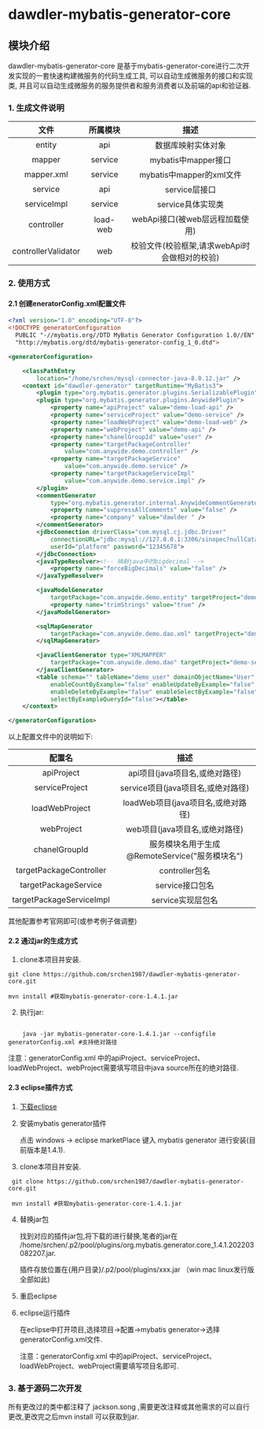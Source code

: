 # dawdler-mybatis-generator-core

## 模块介绍

dawdler-mybatis-generator-core 是基于mybatis-generator-core进行二次开发实现的一套快速构建微服务的代码生成工具, 可以自动生成微服务的接口和实现类, 并且可以自动生成微服务的服务提供者和服务消费者以及前端的api和验证器.
### 1. 生成文件说明
 
| 文件 | 所属模块 | 描述 |
| :-: | :-: | :-: |
| entity | api | 数据库映射实体对象 |
| mapper | service | mybatis中mapper接口 |
| mapper.xml | service | mybatis中mapper的xml文件 |
| service | api | service层接口 |
| serviceImpl | service | service具体实现类 |
| controller | load-web | webApi接口(被web层远程加载使用) |
| controllerValidator | web | 校验文件(校验框架,请求webApi时会做相对的校验) |


### 2. 使用方式

#### 2.1 创建eneratorConfig.xml配置文件

```xml
<?xml version="1.0" encoding="UTF-8"?>
<!DOCTYPE generatorConfiguration
  PUBLIC "-//mybatis.org//DTD MyBatis Generator Configuration 1.0//EN"
  "http://mybatis.org/dtd/mybatis-generator-config_1_0.dtd">

<generatorConfiguration>

	<classPathEntry
		location="/home/srchen/mysql-connector-java-8.0.12.jar" />
	<context id="dawdler-generator" targetRuntime="MyBatis3">
		<plugin type="org.mybatis.generator.plugins.SerializablePlugin" />
		<plugin type="org.mybatis.generator.plugins.AnywidePlugin">
			<property name="apiProject" value="demo-load-api" />
			<property name="serviceProject" value="demo-service" />
			<property name="loadWebProject" value="demo-load-web" />
			<property name="webProject" value="demo-api" />
			<property name="chanelGroupId" value="user" />
			<property name="targetPackageController"
				value="com.anywide.demo.controller" />
			<property name="targetPackageService"
				value="com.anywide.demo.service" />
			<property name="targetPackageServiceImpl"
				value="com.anywide.demo.service.impl" />
		</plugin>
		<commentGenerator
			type="org.mybatis.generator.internal.AnywideCommentGenerator">
			<property name="suppressAllComments" value="false" />
			<property name="company" value="dawlder " />
		</commentGenerator>
		<jdbcConnection driverClass="com.mysql.cj.jdbc.Driver"
			connectionURL="jdbc:mysql://127.0.0.1:3306/sinopec?nullCatalogMeansCurrent=true&amp;useUnicode=true&amp;characterEncoding=utf8&amp;useSSL=false&amp;allowPublicKeyRetrieval=True"
			userId="platform" password="12345678">
		</jdbcConnection>
		<javaTypeResolver><!-- 映射java中的bigdecimal -->
			<property name="forceBigDecimals" value="false" />
		</javaTypeResolver>

		<javaModelGenerator
			targetPackage="com.anywide.demo.entity" targetProject="demo-load-api">
			<property name="trimStrings" value="true" />
		</javaModelGenerator>

		<sqlMapGenerator
			targetPackage="com.anywide.demo.dao.xml" targetProject="demo-service">
		</sqlMapGenerator>

		<javaClientGenerator type="XMLMAPPER"
			targetPackage="com.anywide.demo.dao" targetProject="demo-service">
		</javaClientGenerator>
		<table schema="" tableName="demo_user" domainObjectName="User"
			enableCountByExample="false" enableUpdateByExample="false"
			enableDeleteByExample="false" enableSelectByExample="false"
			selectByExampleQueryId="false"></table>
	</context>

</generatorConfiguration>
```

  以上配置文件中的说明如下: 

  | 配置名 | 描述 |
  | :-: | :-: |
  | apiProject | api项目(java项目名,或绝对路径) |
  | serviceProject | service项目(java项目名,或绝对路径) |
  | loadWebProject | loadWeb项目(java项目名,或绝对路径) |
  | webProject | web项目(java项目名,或绝对路径) |
  | chanelGroupId | 服务模块名用于生成@RemoteService("服务模块名") |
  | targetPackageController | controller包名 |
  | targetPackageService | service接口包名 |
  | targetPackageServiceImpl | service实现层包名 |

  其他配置参考官网即可(或参考例子做调整)


#### 2.2 通过jar的生成方式


1.  clone本项目并安装.
   
   ```shell
   git clone https://github.com/srchen1987/dawdler-mybatis-generator-core.git

   mvn install #获取mybatis-generator-core-1.4.1.jar
   ```

2. 执行jar:

```shell

	java -jar mybatis-generator-core-1.4.1.jar --configfile generatorConfig.xml #支持绝对路径

```

注意：generatorConfig.xml 中的apiProject、serviceProject、loadWebProject、webProject需要填写项目中java source所在的绝对路径.

#### 2.3 eclipse插件方式

1. [下载eclipse](https://www.eclipse.org/downloads/)

2. 安装mybatis generator插件 
   
   点击 windows -> eclipse marketPlace 键入 mybatis generator 进行安装(目前版本是1.4.1).

3. clone本项目并安装.
   
  ```shell
   git clone https://github.com/srchen1987/dawdler-mybatis-generator-core.git

   mvn install #获取mybatis-generator-core-1.4.1.jar
   ```
   
4. 替换jar包

   找到对应的插件jar包,将下载的进行替换,笔者的jar在 /home/srchen/.p2/pool/plugins/org.mybatis.generator.core_1.4.1.202203082207.jar.
   
   插件存放位置在{用户目录}/.p2/pool/plugins/xxx.jar  （win mac linux发行版全部如此)

5. 重启eclipse  

6. eclipse运行插件
   
   在eclipse中打开项目,选择项目->配置->mybatis generator->选择generatorConfig.xml文件.
   
   注意：generatorConfig.xml 中的apiProject、serviceProject、loadWebProject、webProject需要填写项目名即可.

### 3. 基于源码二次开发

所有更改过的类中都注释了 jackson.song ,需要更改注释或其他需求的可以自行更改,更改完之后mvn install 可以获取到jar.

